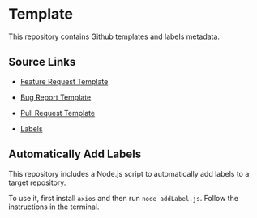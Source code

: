 # Template

This repository contains Github templates and labels metadata.

## Source Links

- [Feature Request Template](https://github.com/jhssong/template/blob/main/.github/ISSUE_TEMPLATE/feature_request.yml)

- [Bug Report Template](https://github.com/jhssong/template/blob/main/.github/ISSUE_TEMPLATE/bug_report.yml)

- [Pull Request Template](https://github.com/jhssong/template/blob/main/.github/PULL_REQUEST_TEMPLATE.md)

- [Labels](https://github.com/jhssong/template/blob/main/labels.js)

## Automatically Add Labels

This repository includes a Node.js script to automatically add labels to a target repository.

To use it, first install `axios` and then run `node addLabel.js`. Follow the instructions in the terminal.
